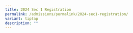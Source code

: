 ```yaml
---
title: 2024 Sec 1 Registration
permalink: /admissions/permalink/2024-sec1-registration/
variant: tiptap
description: ""
---
```

